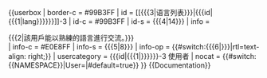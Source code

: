 {{userbox
| border-c = #99B3FF
| id       = [[{{{3|语言列表}}}|{{{id|{{{1|lang}}}}}}]]<span class="mw-babel-box-level-3">-3</span>
| id-c     = #99B3FF
| id-s     = {{{4|14}}}
| info     = <div lang="{{{id|{{{1|}}}}}}" dir="{{{6|ltr}}}">{{{2|該用戶能以熟練的語言進行交流。}}}</div>
| info-c   = #E0E8FF
| info-s   = {{{5|8}}}
| info-op  = {{#switch:{{{6|}}}|rtl=text-align: right;}}
| usercategory = {{{id|{{{1|}}}}}}-3 使用者
| nocat = {{#switch:{{NAMESPACE}}|User=|#default=true}}
}}<div style='display: none'>{{#babel:}}</div><noinclude>
{{Documentation}}
</noinclude>